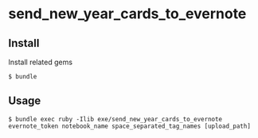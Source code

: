 # send_new_year_cards_to_evernote

## Install

Install related gems

```console
$ bundle
```

## Usage

```console
$ bundle exec ruby -Ilib exe/send_new_year_cards_to_evernote evernote_token notebook_name space_separated_tag_names [upload_path]
```
